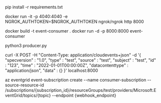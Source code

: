 pip install -r requirements.txt

docker run -it -p 4040:4040 -e NGROK_AUTHTOKEN=$NGROK_AUTHTOKEN ngrok/ngrok http 8000

docker build -t event-consumer .
docker run -d -p 8000:8000 event-consumer

python3 producer.py

curl -X POST -H "Content-Type: application/cloudevents+json" -d '{
  "specversion" : "1.0",
  "type" : "test",
  "source" : "test",
  "subject" : "test",
  "id" : "123",
  "time" : "2022-01-01T00:00:00Z",
  "datacontenttype" : "application/json",
  "data" : {}
}' localhost:8000

az eventgrid event-subscription create --name consumer-subscription --source-resource-id /subscriptions/{subscription_id}/resourceGroups/test/providers/Microsoft.EventGrid/topics/{topic} --endpoint {webhook_endpoint}